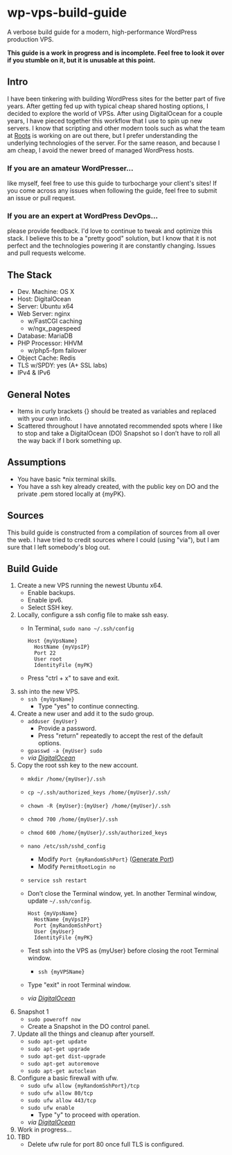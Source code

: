 # wp-vps-build-guide
A verbose build guide for a modern, high-performance WordPress production VPS.

**This guide is a work in progress and is incomplete. Feel free to look it over if you stumble on it, but it is unusable at this point.**

## Intro
I have been tinkering with building WordPress sites for the better part of five years. After getting fed up with typical cheap shared hosting options, I decided to explore the world of VPSs. After using DigitalOcean for a couple years, I have pieced together this workflow that I use to spin up new servers. I know that scripting and other modern tools such as what the team at <a href="https://roots.io/" target="_blank">Roots</a> is working on are out there, but I prefer understanding the underlying technologies of the server. For the same reason, and because I am cheap, I avoid the newer breed of managed WordPress hosts.

### If you are an amateur WordPresser...
like myself, feel free to use this guide to turbocharge your client's sites! If you come across any issues when following the guide, feel free to submit an issue or pull request.

### If you are an expert at WordPress DevOps...
please provide feedback. I'd love to continue to tweak and optimize this stack. I believe this to be a "pretty good" solution, but I know that it is not perfect and the technologies powering it are constantly changing. Issues and pull requests welcome.

## The Stack
- Dev. Machine: OS X
- Host: DigitalOcean
- Server: Ubuntu x64
- Web Server: nginx
  - w/FastCGI caching
  - w/ngx_pagespeed
- Database: MariaDB
- PHP Processor: HHVM
  - w/php5-fpm failover
- Object Cache: Redis
- TLS w/SPDY: yes (A+ SSL labs)
- IPv4 & IPv6

## General Notes
- Items in curly brackets {} should be treated as variables and replaced with your own info.
- Scattered throughout I have annotated recommended spots where I like to stop and take a DigitalOcean (DO) Snapshot so I don’t have to roll all the way back if I bork something up.

## Assumptions
- You have basic *nix terminal skills.
- You have a ssh key already created, with the public key on DO and the private .pem stored locally at {myPK}.

## Sources
This build guide is constructed from a compilation of sources from all over the web. I have tried to credit sources where I could (using "via"), but I am sure that I left somebody's blog out.

## Build Guide
1. Create a new VPS running the newest Ubuntu x64.
    - Enable backups.
    - Enable ipv6.
    - Select SSH key.
2. Locally, configure a ssh config file to make ssh easy.
    - In Terminal, `sudo nano ~/.ssh/config`

		```
		Host {myVpsName}
		  HostName {myVpsIP}
		  Port 22
		  User root
		  IdentityFile {myPK}
		```

    - Press "ctrl + x" to save and exit.
3. ssh into the new VPS.
	- `ssh {myVpsName}`
		- Type "yes" to continue connecting.
4. Create a new user and add it to the sudo group.
	- `adduser {myUser}`
		- Provide a password.
		- Press "return" repeatedly to accept the rest of the default options.
	- `gpasswd -a {myUser} sudo`
	- _via <a href="https://www.digitalocean.com/community/tutorials/initial-server-setup-with-ubuntu-14-04" target="_blank">DigitalOcean</a>_
5. Copy the root ssh key to the new account.
	- `mkdir /home/{myUser}/.ssh`
	- `cp ~/.ssh/authorized_keys /home/{myUser}/.ssh/`
	- `chown -R {myUser}:{myUser} /home/{myUser}/.ssh`
	- `chmod 700 /home/{myUser}/.ssh`
	- `chmod 600 /home/{myUser}/.ssh/authorized_keys`
	- `nano /etc/ssh/sshd_config`
        - Modify `Port {myRandomSshPort}` (<a href="http://www.wolframalpha.com/input/?i=RandomInteger%281025%2C65536%29" target="_blank">Generate Port</a>)
		- Modify `PermitRootLogin no`
 	- `service ssh restart`
	- Don’t close the Terminal window, yet. In another Terminal window, update `~/.ssh/config`.

		```
		Host {myVpsName}
		  HostName {myVpsIP}
		  Port {myRandomSshPort}
		  User {myUser}
		  IdentityFile {myPK}
        ```
        
	- Test ssh into the VPS as {myUser} before closing the root Terminal window.
		- `ssh {myVPSName}`
	- Type "exit" in root Terminal window.
	- _via <a href="https://www.digitalocean.com/community/tutorials/initial-server-setup-with-ubuntu-14-04" target="_blank">DigitalOcean</a>_
6. Snapshot 1
	- `sudo poweroff now`
	- Create a Snapshot in the DO control panel.
7. Update all the things and cleanup after yourself.
	- `sudo apt-get update`
	- `sudo apt-get upgrade`
	- `sudo apt-get dist-upgrade`
	- `sudo apt-get autoremove`
	- `sudo apt-get autoclean`
8. Configure a basic firewall with ufw.
	- `sudo ufw allow {myRandomSshPort}/tcp`
	- `sudo ufw allow 80/tcp`
	- `sudo ufw allow 443/tcp`
	- `sudo ufw enable`
		- Type "y" to proceed with operation.
	- _via <a href="https://www.digitalocean.com/community/tutorials/additional-recommended-steps-for-new-ubuntu-14-04-servers" target="_blank">DigitalOcean</a>_
9. Work in progress...
99. TBD
	- Delete ufw rule for port 80 once full TLS is configured.